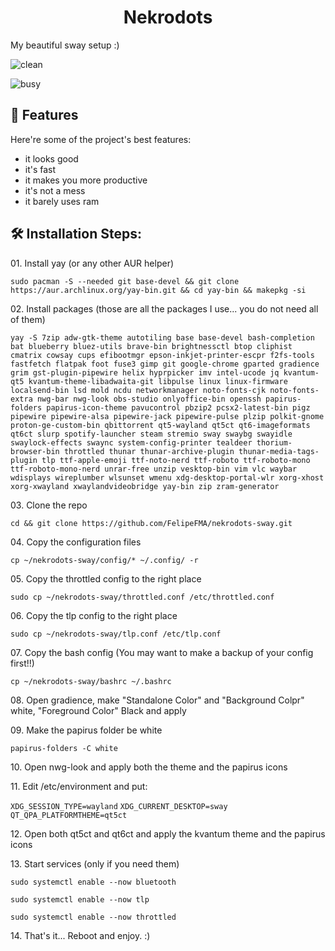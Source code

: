 <h1 align="center" id="title">Nekrodots</h1>

<p id="description">My beautiful sway setup :)</p>

  ![clean](https://github.com/user-attachments/assets/e2333ae7-4e96-4a66-893e-c6ebbab00490)

  ![busy](https://github.com/user-attachments/assets/8f22be4c-a655-4b9e-9e7f-540cc42af048)

  
<h2>🧐 Features</h2>

Here're some of the project's best features:

*   it looks good
*   it's fast
*   it makes you more productive
*   it's not a mess
*   it barely uses ram

<h2>🛠️ Installation Steps:</h2>

<p>01. Install yay (or any other AUR helper)</p>

```
sudo pacman -S --needed git base-devel && git clone https://aur.archlinux.org/yay-bin.git && cd yay-bin && makepkg -si
```

<p>02. Install packages (those are all the packages I use... you do not need all of them)</p>

```
yay -S 7zip adw-gtk-theme autotiling base base-devel bash-completion bat blueberry bluez-utils brave-bin brightnessctl btop cliphist cmatrix cowsay cups efibootmgr epson-inkjet-printer-escpr f2fs-tools fastfetch flatpak foot fuse3 gimp git google-chrome gparted gradience grim gst-plugin-pipewire helix hyprpicker imv intel-ucode jq kvantum-qt5 kvantum-theme-libadwaita-git libpulse linux linux-firmware localsend-bin lsd mold ncdu networkmanager noto-fonts-cjk noto-fonts-extra nwg-bar nwg-look obs-studio onlyoffice-bin openssh papirus-folders papirus-icon-theme pavucontrol pbzip2 pcsx2-latest-bin pigz pipewire pipewire-alsa pipewire-jack pipewire-pulse plzip polkit-gnome proton-ge-custom-bin qbittorrent qt5-wayland qt5ct qt6-imageformats qt6ct slurp spotify-launcher steam stremio sway swaybg swayidle swaylock-effects swaync system-config-printer tealdeer thorium-browser-bin throttled thunar thunar-archive-plugin thunar-media-tags-plugin tlp ttf-apple-emoji ttf-noto-nerd ttf-roboto ttf-roboto-mono ttf-roboto-mono-nerd unrar-free unzip vesktop-bin vim vlc waybar wdisplays wireplumber wlsunset wmenu xdg-desktop-portal-wlr xorg-xhost xorg-xwayland xwaylandvideobridge yay-bin zip zram-generator
```

<p>03. Clone the repo</p>

```
cd && git clone https://github.com/FelipeFMA/nekrodots-sway.git
```

<p>04. Copy the configuration files</p>

```
cp ~/nekrodots-sway/config/* ~/.config/ -r
```

<p>05. Copy the throttled config to the right place</p>

```
sudo cp ~/nekrodots-sway/throttled.conf /etc/throttled.conf
```

<p>06. Copy the tlp config to the right place</p>

```
sudo cp ~/nekrodots-sway/tlp.conf /etc/tlp.conf
```

<p>07. Copy the bash config (You may want to make a backup of your config first!!)</p>

```
cp ~/nekrodots-sway/bashrc ~/.bashrc
```

<p>08. Open gradience, make "Standalone Color" and "Background Colpr" white, "Foreground Color" Black and apply</p>

<p>09. Make the papirus folder be white</p>

```
papirus-folders -C white
```

<p>10. Open nwg-look and apply both the theme and the papirus icons</p>

<p>11. Edit /etc/environment and put: </p>

  ```XDG_SESSION_TYPE=wayland```
  ```XDG_CURRENT_DESKTOP=sway```
  ```QT_QPA_PLATFORMTHEME=qt5ct```


<p>12. Open both qt5ct and qt6ct and apply the kvantum theme and the papirus icons</p>

<p>13. Start services (only if you need them)</p>

```
sudo systemctl enable --now bluetooth
```

```
sudo systemctl enable --now tlp
```

```
sudo systemctl enable --now throttled
```


<p>14. That's it... Reboot and enjoy. :)</p>
